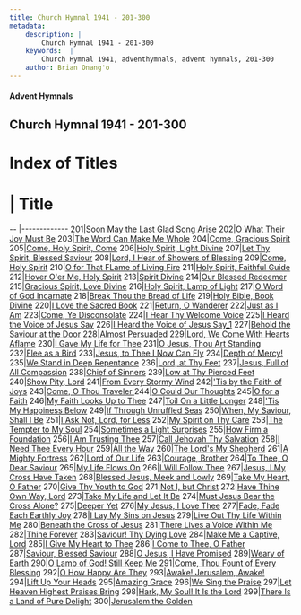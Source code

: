 ```yaml
---
title: Church Hymnal 1941 - 201-300
metadata:
    description: |
        Church Hymnal 1941 - 201-300
    keywords:  |
        Church Hymnal 1941, adventhymnals, advent hymnals, 201-300
    author: Brian Onang'o
---
```


#### Advent Hymnals
## Church Hymnal 1941 - 201-300

# Index of Titles
# | Title                        
-- |-------------
201|[Soon May the Last Glad Song Arise](/church-hymnal/CH/201-300/201-210/Soon-May-the-Last-Glad-Song-Arise)
202|[O What Their Joy Must Be](/church-hymnal/CH/201-300/201-210/O-What-Their-Joy-Must-Be)
203|[The Word Can Make Me Whole](/church-hymnal/CH/201-300/201-210/The-Word-Can-Make-Me-Whole)
204|[Come, Gracious Spirit](/church-hymnal/CH/201-300/201-210/Come,-Gracious-Spirit)
205|[Come, Holy Spirit, Come](/church-hymnal/CH/201-300/201-210/Come,-Holy-Spirit,-Come)
206|[Holy Spirit, Light Divine](/church-hymnal/CH/201-300/201-210/Holy-Spirit,-Light-Divine)
207|[Let Thy Spirit, Blessed Saviour](/church-hymnal/CH/201-300/201-210/Let-Thy-Spirit,-Blessed-Saviour)
208|[Lord, I Hear of Showers of Blessing](/church-hymnal/CH/201-300/201-210/Lord,-I-Hear-of-Showers-of-Blessing)
209|[Come, Holy Spirit](/church-hymnal/CH/201-300/201-210/Come,-Holy-Spirit)
210|[O for That FLame of Living Fire](/church-hymnal/CH/201-300/201-210/O-for-That-FLame-of-Living-Fire)
211|[Holy Spirit, Faithful Guide](/church-hymnal/CH/201-300/211-220/Holy-Spirit,-Faithful-Guide)
212|[Hover O'er Me, Holy Spirit](/church-hymnal/CH/201-300/211-220/Hover-O'er-Me,-Holy-Spirit)
213|[Spirit Divine](/church-hymnal/CH/201-300/211-220/Spirit-Divine)
214|[Our Blessed Redeemer](/church-hymnal/CH/201-300/211-220/Our-Blessed-Redeemer)
215|[Gracious Spirit, Love Divine](/church-hymnal/CH/201-300/211-220/Gracious-Spirit,-Love-Divine)
216|[Holy Spirit, Lamp of Light](/church-hymnal/CH/201-300/211-220/Holy-Spirit,-Lamp-of-Light)
217|[O Word of God Incarnate](/church-hymnal/CH/201-300/211-220/O-Word-of-God-Incarnate)
218|[Break Thou the Bread of Life](/church-hymnal/CH/201-300/211-220/Break-Thou-the-Bread-of-Life)
219|[Holy Bible, Book Divine](/church-hymnal/CH/201-300/211-220/Holy-Bible,-Book-Divine)
220|[I Love the Sacred Book](/church-hymnal/CH/201-300/211-220/I-Love-the-Sacred-Book)
221|[Return, O Wanderer](/church-hymnal/CH/201-300/221-230/Return,-O-Wanderer)
222|[Just as I Am](/church-hymnal/CH/201-300/221-230/Just-as-I-Am)
223|[Come, Ye Disconsolate](/church-hymnal/CH/201-300/221-230/Come,-Ye-Disconsolate)
224|[I Hear Thy Welcome Voice](/church-hymnal/CH/201-300/221-230/I-Hear-Thy-Welcome-Voice)
225|[I Heard the Voice of Jesus Say](/church-hymnal/CH/201-300/221-230/I-Heard-the-Voice-of-Jesus-Say)
226|[I Heard the Voice of Jesus Say_1](/church-hymnal/CH/201-300/221-230/I-Heard-the-Voice-of-Jesus-Say_1)
227|[Behold the Saviour at the Door](/church-hymnal/CH/201-300/221-230/Behold-the-Saviour-at-the-Door)
228|[Almost Persuaded](/church-hymnal/CH/201-300/221-230/Almost-Persuaded)
229|[Lord, We Come With Hearts Aflame](/church-hymnal/CH/201-300/221-230/Lord,-We-Come-With-Hearts-Aflame)
230|[I Gave My Life for Thee](/church-hymnal/CH/201-300/221-230/I-Gave-My-Life-for-Thee)
231|[O Jesus, Thou Art Standing](/church-hymnal/CH/201-300/231-240/O-Jesus,-Thou-Art-Standing)
232|[Flee as a Bird](/church-hymnal/CH/201-300/231-240/Flee-as-a-Bird)
233|[Jesus, to Thee I Now Can Fly](/church-hymnal/CH/201-300/231-240/Jesus,-to-Thee-I-Now-Can-Fly)
234|[Depth of Mercy!](/church-hymnal/CH/201-300/231-240/Depth-of-Mercy!)
235|[We Stand in Deep Repentance](/church-hymnal/CH/201-300/231-240/We-Stand-in-Deep-Repentance)
236|[Lord, at Thy Feet](/church-hymnal/CH/201-300/231-240/Lord,-at-Thy-Feet)
237|[Jesus, Full of All Compassion](/church-hymnal/CH/201-300/231-240/Jesus,-Full-of-All-Compassion)
238|[Chief of Sinners](/church-hymnal/CH/201-300/231-240/Chief-of-Sinners)
239|[Low at Thy Pierced Feet](/church-hymnal/CH/201-300/231-240/Low-at-Thy-Pierced-Feet)
240|[Show Pity, Lord](/church-hymnal/CH/201-300/231-240/Show-Pity,-Lord)
241|[From Every Stormy Wind](/church-hymnal/CH/201-300/241-250/From-Every-Stormy-Wind)
242|['Tis by the Faith of Joys](/church-hymnal/CH/201-300/241-250/'Tis-by-the-Faith-of-Joys)
243|[Come, O Thou Traveler ](/church-hymnal/CH/201-300/241-250/Come,-O-Thou-Traveler-)
244|[O Could Our Thoughts](/church-hymnal/CH/201-300/241-250/O-Could-Our-Thoughts)
245|[O for a Faith](/church-hymnal/CH/201-300/241-250/O-for-a-Faith)
246|[My Faith Looks Up to Thee](/church-hymnal/CH/201-300/241-250/My-Faith-Looks-Up-to-Thee)
247|[Toil On a Little Longer](/church-hymnal/CH/201-300/241-250/Toil-On-a-Little-Longer)
248|['Tis My Happiness Below](/church-hymnal/CH/201-300/241-250/'Tis-My-Happiness-Below)
249|[If Through Unruffled Seas](/church-hymnal/CH/201-300/241-250/If-Through-Unruffled-Seas)
250|[When, My Saviour, Shall I Be](/church-hymnal/CH/201-300/241-250/When,-My-Saviour,-Shall-I-Be)
251|[I Ask Not, Lord, for Less](/church-hymnal/CH/201-300/251-260/I-Ask-Not,-Lord,-for-Less)
252|[My Spirit on Thy Care](/church-hymnal/CH/201-300/251-260/My-Spirit-on-Thy-Care)
253|[The Tempter to My Soul](/church-hymnal/CH/201-300/251-260/The-Tempter-to-My-Soul)
254|[Sometimes a Light Surprises](/church-hymnal/CH/201-300/251-260/Sometimes-a-Light-Surprises)
255|[How Firm a Foundation](/church-hymnal/CH/201-300/251-260/How-Firm-a-Foundation)
256|[I Am Trusting Thee](/church-hymnal/CH/201-300/251-260/I-Am-Trusting-Thee)
257|[Call Jehovah Thy Salvation](/church-hymnal/CH/201-300/251-260/Call-Jehovah-Thy-Salvation)
258|[I Need Thee Every Hour](/church-hymnal/CH/201-300/251-260/I-Need-Thee-Every-Hour)
259|[All the Way](/church-hymnal/CH/201-300/251-260/All-the-Way)
260|[The Lord's My Shepherd](/church-hymnal/CH/201-300/251-260/The-Lord's-My-Shepherd)
261|[A Mighty Fortress](/church-hymnal/CH/201-300/261-270/A-Mighty-Fortress)
262|[Lord of Our Life](/church-hymnal/CH/201-300/261-270/Lord-of-Our-Life)
263|[Courage, Brother](/church-hymnal/CH/201-300/261-270/Courage,-Brother)
264|[To Thee, O Dear Saviour](/church-hymnal/CH/201-300/261-270/To-Thee,-O-Dear-Saviour)
265|[My Life Flows On](/church-hymnal/CH/201-300/261-270/My-Life-Flows-On)
266|[I Will Follow Thee](/church-hymnal/CH/201-300/261-270/I-Will-Follow-Thee)
267|[Jesus, I My Cross Have Taken](/church-hymnal/CH/201-300/261-270/Jesus,-I-My-Cross-Have-Taken)
268|[Blessed Jesus, Meek and Lowly](/church-hymnal/CH/201-300/261-270/Blessed-Jesus,-Meek-and-Lowly)
269|[Take My Heart, O Father](/church-hymnal/CH/201-300/261-270/Take-My-Heart,-O-Father)
270|[Give Thy Youth to God](/church-hymnal/CH/201-300/261-270/Give-Thy-Youth-to-God)
271|[Not I, but Christ](/church-hymnal/CH/201-300/271-280/Not-I,-but-Christ)
272|[Have Thine Own Way, Lord](/church-hymnal/CH/201-300/271-280/Have-Thine-Own-Way,-Lord)
273|[Take My Life and Let It Be](/church-hymnal/CH/201-300/271-280/Take-My-Life-and-Let-It-Be)
274|[Must Jesus Bear the Cross Alone?](/church-hymnal/CH/201-300/271-280/Must-Jesus-Bear-the-Cross-Alone)
275|[Deeper Yet](/church-hymnal/CH/201-300/271-280/Deeper-Yet)
276|[My Jesus, I Love Thee](/church-hymnal/CH/201-300/271-280/My-Jesus,-I-Love-Thee)
277|[Fade, Fade Each Earthly Joy](/church-hymnal/CH/201-300/271-280/Fade,-Fade-Each-Earthly-Joy)
278|[I Lay My Sins on Jesus](/church-hymnal/CH/201-300/271-280/I-Lay-My-Sins-on-Jesus)
279|[Live Out Thy Life Within Me](/church-hymnal/CH/201-300/271-280/Live-Out-Thy-Life-Within-Me)
280|[Beneath the Cross of Jesus](/church-hymnal/CH/201-300/271-280/Beneath-the-Cross-of-Jesus)
281|[There Lives a Voice Within Me](/church-hymnal/CH/201-300/281-290/There-Lives-a-Voice-Within-Me)
282|[Thine Forever](/church-hymnal/CH/201-300/281-290/Thine-Forever)
283|[Saviour! Thy Dying Love](/church-hymnal/CH/201-300/281-290/Saviour!-Thy-Dying-Love)
284|[Make Me a Captive, Lord](/church-hymnal/CH/201-300/281-290/Make-Me-a-Captive,-Lord)
285|[I Give My Heart to Thee](/church-hymnal/CH/201-300/281-290/I-Give-My-Heart-to-Thee)
286|[I Come to Thee, O Father](/church-hymnal/CH/201-300/281-290/I-Come-to-Thee,-O-Father)
287|[Saviour, Blessed Saviour](/church-hymnal/CH/201-300/281-290/Saviour,-Blessed-Saviour)
288|[O Jesus, I Have Promised](/church-hymnal/CH/201-300/281-290/O-Jesus,-I-Have-Promised)
289|[Weary of Earth](/church-hymnal/CH/201-300/281-290/Weary-of-Earth)
290|[O Lamb of God! Still Keep Me](/church-hymnal/CH/201-300/281-290/O-Lamb-of-God!-Still-Keep-Me)
291|[Come, Thou Fount of Every Blessing](/church-hymnal/CH/201-300/291-300/Come,-Thou-Fount-of-Every-Blessing)
292|[O How Happy Are They](/church-hymnal/CH/201-300/291-300/O-How-Happy-Are-They)
293|[Awake! Jerusalem, Awake!](/church-hymnal/CH/201-300/291-300/Awake!-Jerusalem,-Awake!)
294|[Lift Up Your Heads](/church-hymnal/CH/201-300/291-300/Lift-Up-Your-Heads)
295|[Amazing Grace](/church-hymnal/CH/201-300/291-300/Amazing-Grace)
296|[We Sing the Praise](/church-hymnal/CH/201-300/291-300/We-Sing-the-Praise)
297|[Let Heaven Highest Praises Bring](/church-hymnal/CH/201-300/291-300/Let-Heaven-Highest-Praises-Bring)
298|[Hark, My Soul! It Is the Lord](/church-hymnal/CH/201-300/291-300/Hark,-My-Soul!-It-Is-the-Lord)
299|[There Is a Land of Pure Delight](/church-hymnal/CH/201-300/291-300/There-Is-a-Land-of-Pure-Delight)
300|[Jerusalem the Golden](/church-hymnal/CH/201-300/291-300/Jerusalem-the-Golden)